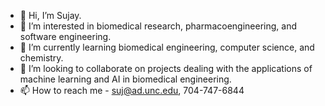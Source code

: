 - 👋 Hi, I’m Sujay.
- 👀 I’m interested in biomedical research, pharmacoengineering, and software engineering.
- 🌱 I’m currently learning biomedical engineering, computer science, and chemistry.
- 💞️ I’m looking to collaborate on projects dealing with the applications of machine learning and AI in biomedical engineering.
- 📫 How to reach me - suj@ad.unc.edu, 704-747-6844

<!---
SUJP123/SUJP123 is a ✨ special ✨ repository because its `README.md` (this file) appears on your GitHub profile.
You can click the Preview link to take a look at your changes.
--->
